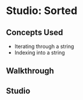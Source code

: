 # Studio: Sorted

## Concepts Used

- Iterating through a string
- Indexing into a string

## Walkthrough

## Studio
